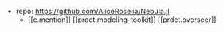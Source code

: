 
- repo: https://github.com/AliceRoselia/Nebula.jl
  - [[c.mention]] [[prdct.modeling-toolkit]] [[prdct.overseer]]